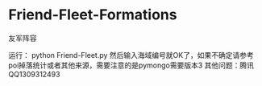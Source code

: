 # Friend-Fleet-Formations
友军阵容

运行：
python Friend-Fleet.py
然后输入海域编号就OK了，如果不确定请参考poi掉落统计或者其他来源，需要注意的是pymongo需要版本3
其他问题：腾讯QQ1309312493